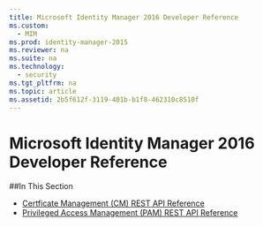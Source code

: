 ```yaml
---
title: Microsoft Identity Manager 2016 Developer Reference
ms.custom: 
  - MIM
ms.prod: identity-manager-2015
ms.reviewer: na
ms.suite: na
ms.technology: 
  - security
ms.tgt_pltfrm: na
ms.topic: article
ms.assetid: 2b5f612f-3119-401b-b1f8-462310c8510f
---
```

# Microsoft Identity Manager 2016 Developer Reference

##In This Section

- [Certficate Management (CM) REST API Reference](Certificate-Management-REST-API-Reference.md)
- [Privileged Access Management (PAM) REST API Reference](Privileged-Access-Management-REST-API-Reference.md)

